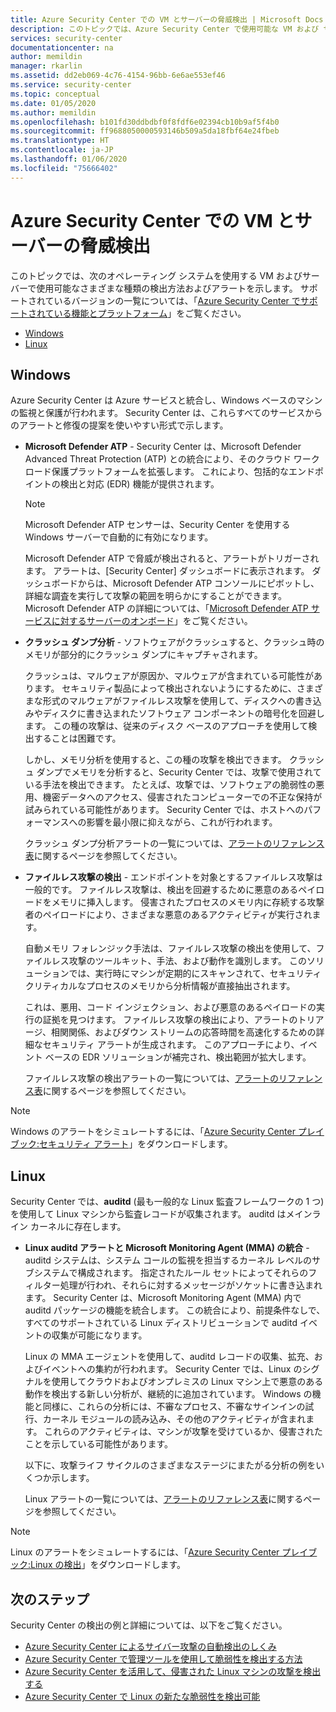 ```yaml
---
title: Azure Security Center での VM とサーバーの脅威検出 | Microsoft Docs
description: このトピックでは、Azure Security Center で使用可能な VM および サーバーのアラートについて説明します。
services: security-center
documentationcenter: na
author: memildin
manager: rkarlin
ms.assetid: dd2eb069-4c76-4154-96bb-6e6ae553ef46
ms.service: security-center
ms.topic: conceptual
ms.date: 01/05/2020
ms.author: memildin
ms.openlocfilehash: b101fd30ddbdbf0f8fdf6e02394cb10b9af5f4b0
ms.sourcegitcommit: ff9688050000593146b509a5da18fbf64e24fbeb
ms.translationtype: HT
ms.contentlocale: ja-JP
ms.lasthandoff: 01/06/2020
ms.locfileid: "75666402"
---
```

# <a name="threat-detection-for-vms-and-servers-in-azure-security-center"></a>Azure Security Center での VM とサーバーの脅威検出

このトピックでは、次のオペレーティング システムを使用する VM およびサーバーで使用可能なさまざまな種類の検出方法およびアラートを示します。 サポートされているバージョンの一覧については、「[Azure Security Center でサポートされている機能とプラットフォーム](https://docs.microsoft.com/azure/security-center/security-center-os-coverage)」をご覧ください。

* [Windows](#windows-machines)
* [Linux](#linux-machines)

## Windows <a name="windows-machines"></a>

Azure Security Center は Azure サービスと統合し、Windows ベースのマシンの監視と保護が行われます。 Security Center は、これらすべてのサービスからのアラートと修復の提案を使いやすい形式で示します。

* **Microsoft Defender ATP** <a name="windows-atp"></a> -  Security Center は、Microsoft Defender Advanced Threat Protection (ATP) との統合により、そのクラウド ワークロード保護プラットフォームを拡張します。 これにより、包括的なエンドポイントの検出と対応 (EDR) 機能が提供されます。

    > [!NOTE]
    > Microsoft Defender ATP センサーは、Security Center を使用する Windows サーバーで自動的に有効になります。

    Microsoft Defender ATP で脅威が検出されると、アラートがトリガーされます。 アラートは、[Security Center] ダッシュボードに表示されます。 ダッシュボードからは、Microsoft Defender ATP コンソールにピボットし、詳細な調査を実行して攻撃の範囲を明らかにすることができます。 Microsoft Defender ATP の詳細については、「[Microsoft Defender ATP サービスに対するサーバーのオンボード](https://docs.microsoft.com/windows/security/threat-protection/microsoft-defender-atp/configure-server-endpoints)」をご覧ください。

* **クラッシュ ダンプ分析** <a name="windows-dump"></a> - ソフトウェアがクラッシュすると、クラッシュ時のメモリが部分的にクラッシュ ダンプにキャプチャされます。

    クラッシュは、マルウェアが原因か、マルウェアが含まれている可能性があります。 セキュリティ製品によって検出されないようにするために、さまざまな形式のマルウェアがファイルレス攻撃を使用して、ディスクへの書き込みやディスクに書き込まれたソフトウェア コンポーネントの暗号化を回避します。 この種の攻撃は、従来のディスク ベースのアプローチを使用して検出することは困難です。

    しかし、メモリ分析を使用すると、この種の攻撃を検出できます。 クラッシュ ダンプでメモリを分析すると、Security Center では、攻撃で使用されている手法を検出できます。 たとえば、攻撃では、ソフトウェアの脆弱性の悪用、機密データへのアクセス、侵害されたコンピューターでの不正な保持が試みられている可能性があります。 Security Center では、ホストへのパフォーマンスへの影響を最小限に抑えながら、これが行われます。

    クラッシュ ダンプ分析アラートの一覧については、[アラートのリファレンス表](alerts-reference.md#alerts-crashdump)に関するページを参照してください。

* **ファイルレス攻撃の検出** <a name="windows-fileless"></a> - エンドポイントを対象とするファイルレス攻撃は一般的です。 ファイルレス攻撃は、検出を回避するために悪意のあるペイロードをメモリに挿入します。 侵害されたプロセスのメモリ内に存続する攻撃者のペイロードにより、さまざまな悪意のあるアクティビティが実行されます。

    自動メモリ フォレンジック手法は、ファイルレス攻撃の検出を使用して、ファイルレス攻撃のツールキット、手法、および動作を識別します。 このソリューションでは、実行時にマシンが定期的にスキャンされて、セキュリティ クリティカルなプロセスのメモリから分析情報が直接抽出されます。

    これは、悪用、コード インジェクション、および悪意のあるペイロードの実行の証拠を見つけます。 ファイルレス攻撃の検出により、アラートのトリアージ、相関関係、およびダウン ストリームの応答時間を高速化するための詳細なセキュリティ アラートが生成されます。 このアプローチにより、イベント ベースの EDR ソリューションが補完され、検出範囲が拡大します。

    ファイルレス攻撃の検出アラートの一覧については、[アラートのリファレンス表](alerts-reference.md#alerts-filelessattackdetect)に関するページを参照してください。

> [!NOTE]
> Windows のアラートをシミュレートするには、「[Azure Security Center プレイブック:セキュリティ アラート](https://gallery.technet.microsoft.com/Azure-Security-Center-f621a046)」をダウンロードします。

## Linux <a name="linux-machines"></a>

Security Center では、**auditd** (最も一般的な Linux 監査フレームワークの 1 つ) を使用して Linux マシンから監査レコードが収集されます。 auditd はメインライン カーネルに存在します。 

* **Linux auditd アラートと Microsoft Monitoring Agent (MMA) の統合** <a name="linux-auditd"></a> - auditd システムは、システム コールの監視を担当するカーネル レベルのサブシステムで構成されます。 指定されたルール セットによってそれらのフィルター処理が行われ、それらに対するメッセージがソケットに書き込まれます。 Security Center は、Microsoft Monitoring Agent (MMA) 内で auditd パッケージの機能を統合します。 この統合により、前提条件なしで、すべてのサポートされている Linux ディストリビューションで auditd イベントの収集が可能になります。  

    Linux の MMA エージェントを使用して、auditd レコードの収集、拡充、およびイベントへの集約が行われます。 Security Center では、Linux のシグナルを使用してクラウドおよびオンプレミスの Linux マシン上で悪意のある動作を検出する新しい分析が、継続的に追加されています。 Windows の機能と同様に、これらの分析には、不審なプロセス、不審なサインインの試行、カーネル モジュールの読み込み、その他のアクティビティが含まれます。 これらのアクティビティは、マシンが攻撃を受けているか、侵害されたことを示している可能性があります。  

    以下に、攻撃ライフ サイクルのさまざまなステージにまたがる分析の例をいくつか示します。

    Linux アラートの一覧については、[アラートのリファレンス表](alerts-reference.md#alerts-linux)に関するページを参照してください。

> [!NOTE]
> Linux のアラートをシミュレートするには、「[Azure Security Center プレイブック:Linux の検出](https://gallery.technet.microsoft.com/Azure-Security-Center-0ac8a5ef)」をダウンロードします。

 
 ## <a name="next-steps"></a>次のステップ

Security Center の検出の例と詳細については、以下をご覧ください。

* [Azure Security Center によるサイバー攻撃の自動検出のしくみ](https://azure.microsoft.com/blog/leverage-azure-security-center-to-detect-when-compromised-linux-machines-attack/)
* [Azure Security Center で管理ツールを使用して脆弱性を検出する方法](https://azure.microsoft.com/blog/azure-security-center-can-detect-emerging-vulnerabilities-in-linux/)
* [Azure Security Center を活用して、侵害された Linux マシンの攻撃を検出する ](https://azure.microsoft.com/blog/leverage-azure-security-center-to-detect-when-compromised-linux-machines-attack/)
* [Azure Security Center で Linux の新たな脆弱性を検出可能](https://azure.microsoft.com/blog/azure-security-center-can-detect-emerging-vulnerabilities-in-linux/)